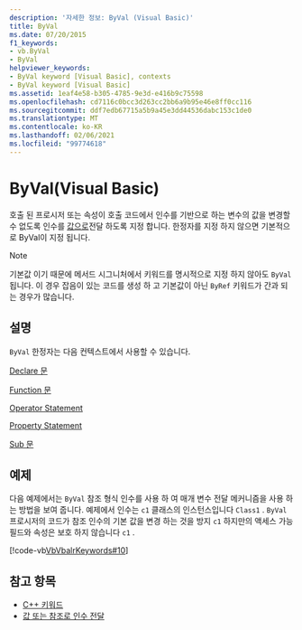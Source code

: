 ```yaml
---
description: '자세한 정보: ByVal (Visual Basic)'
title: ByVal
ms.date: 07/20/2015
f1_keywords:
- vb.ByVal
- ByVal
helpviewer_keywords:
- ByVal keyword [Visual Basic], contexts
- ByVal keyword [Visual Basic]
ms.assetid: 1eaf4e58-b305-4785-9e3d-e416b9c75598
ms.openlocfilehash: cd7116c0bcc3d263cc2bb6a9b95e46e8ff0cc116
ms.sourcegitcommit: ddf7edb67715a5b9a45e3dd44536dabc153c1de0
ms.translationtype: MT
ms.contentlocale: ko-KR
ms.lasthandoff: 02/06/2021
ms.locfileid: "99774618"
---
```

# <a name="byval-visual-basic"></a>ByVal(Visual Basic)

호출 된 프로시저 또는 속성이 호출 코드에서 인수를 기반으로 하는 변수의 값을 변경할 수 없도록 인수를 [값으로](../../programming-guide/language-features/procedures/passing-arguments-by-value-and-by-reference.md)전달 하도록 지정 합니다. 한정자를 지정 하지 않으면 기본적으로 ByVal이 지정 됩니다.

> [!NOTE]
> 기본값 이기 때문에 메서드 시그니처에서 키워드를 명시적으로 지정 하지 않아도 `ByVal` 됩니다. 이 경우 잡음이 있는 코드를 생성 하 고 기본값이 아닌 `ByRef` 키워드가 간과 되는 경우가 많습니다.

## <a name="remarks"></a>설명

 `ByVal` 한정자는 다음 컨텍스트에서 사용할 수 있습니다.

 [Declare 문](../statements/declare-statement.md)

 [Function 문](../statements/function-statement.md)
  
 [Operator Statement](../statements/operator-statement.md)
  
 [Property Statement](../statements/property-statement.md)
  
 [Sub 문](../statements/sub-statement.md)

## <a name="example"></a>예제

 다음 예제에서는 `ByVal` 참조 형식 인수를 사용 하 여 매개 변수 전달 메커니즘을 사용 하는 방법을 보여 줍니다. 예제에서 인수는 `c1` 클래스의 인스턴스입니다 `Class1` . `ByVal` 프로시저의 코드가 참조 인수의 기본 값을 변경 하는 것을 방지 `c1` 하지만의 액세스 가능 필드와 속성은 보호 하지 않습니다 `c1` .

 [!code-vb[VbVbalrKeywords#10](~/samples/snippets/visualbasic/VS_Snippets_VBCSharp/VbVbalrKeywords/VB/Class5.vb#10)]

## <a name="see-also"></a>참고 항목

- [C++ 키워드](../keywords/index.md)
- [값 또는 참조로 인수 전달](../../programming-guide/language-features/procedures/passing-arguments-by-value-and-by-reference.md)

